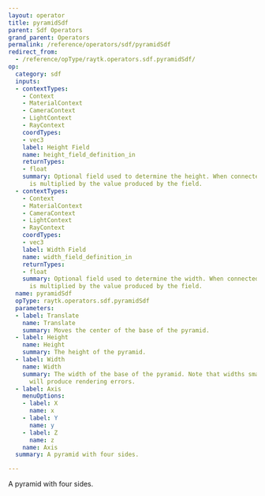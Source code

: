 ```yaml
---
layout: operator
title: pyramidSdf
parent: Sdf Operators
grand_parent: Operators
permalink: /reference/operators/sdf/pyramidSdf
redirect_from:
  - /reference/opType/raytk.operators.sdf.pyramidSdf/
op:
  category: sdf
  inputs:
  - contextTypes:
    - Context
    - MaterialContext
    - CameraContext
    - LightContext
    - RayContext
    coordTypes:
    - vec3
    label: Height Field
    name: height_field_definition_in
    returnTypes:
    - float
    summary: Optional field used to determine the height. When connected, the `Height`
      is multiplied by the value produced by the field.
  - contextTypes:
    - Context
    - MaterialContext
    - CameraContext
    - LightContext
    - RayContext
    coordTypes:
    - vec3
    label: Width Field
    name: width_field_definition_in
    returnTypes:
    - float
    summary: Optional field used to determine the width. When connected, the `Width`
      is multiplied by the value produced by the field.
  name: pyramidSdf
  opType: raytk.operators.sdf.pyramidSdf
  parameters:
  - label: Translate
    name: Translate
    summary: Moves the center of the base of the pyramid.
  - label: Height
    name: Height
    summary: The height of the pyramid.
  - label: Width
    name: Width
    summary: The width of the base of the pyramid. Note that widths smaller than 0.5
      will produce rendering errors.
  - label: Axis
    menuOptions:
    - label: X
      name: x
    - label: Y
      name: y
    - label: Z
      name: z
    name: Axis
  summary: A pyramid with four sides.

---
```



A pyramid with four sides.